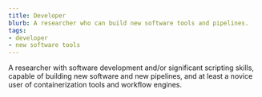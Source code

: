 ```yaml
---
title: Developer
blurb: A researcher who can build new software tools and pipelines.
tags:
- developer
- new software tools
---
```

A researcher with software development and/or significant scripting skills, capable of building new software and new pipelines, and at least a novice user of containerization tools and workflow engines.
